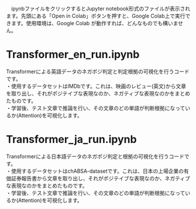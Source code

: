 　ipynbファイルをクリックするとJupyter notebook形式のファイルが表示されます。先頭にある「Open in Colab」ボタンを押すと、Google Colab上で実行できます。使用環境は、Google Colab が動作すれば、どんなものでも構いません。
 
 # Transformer_en_run.ipynb
 Transformerによる英語データのネガポジ判定と判定根拠の可視化を行うコードです。\
 ・使用するデータセットはIMDbです。これは、映画のレビュー(英文)から文章を取り出し、それがポジテイブな表現なのか、ネガティブな表現なのかをまとめたものです。\
 ・学習後、テスト文章で推論を行い、その文章のどの単語が判断根拠になっているか(Attention)を可視化します。
 
 # Transformer_ja_run.ipynb
 Transformerによる日本語データのネガポジ判定と根拠の可視化を行うコードです。\
 ・使用するデータセットはchABSA-datasetです。これは、日本の上場企業の有価証券報告書から文章を取り出し、それがポジテイブな表現なのか、ネガティブな表現なのかをまとめたものです。\
 ・学習後、テスト文章で推論を行い、その文章のどの単語が判断根拠になっているか(Attention)を可視化します。
